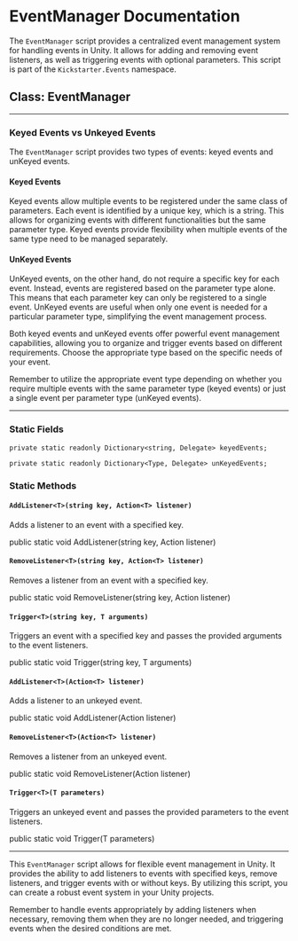# EventManager Documentation

The `EventManager` script provides a centralized event management system for handling events in Unity. It allows for adding and removing event listeners, as well as triggering events with optional parameters. This script is part of the `Kickstarter.Events` namespace.

## Class: EventManager

---

### Keyed Events vs Unkeyed Events

The `EventManager` script provides two types of events: keyed events and unKeyed events.

#### Keyed Events

Keyed events allow multiple events to be registered under the same class of parameters. Each event is identified by a unique key, which is a string. This allows for organizing events with different functionalities but the same parameter type. Keyed events provide flexibility when multiple events of the same type need to be managed separately.

#### UnKeyed Events

UnKeyed events, on the other hand, do not require a specific key for each event. Instead, events are registered based on the parameter type alone. This means that each parameter key can only be registered to a single event. UnKeyed events are useful when only one event is needed for a particular parameter type, simplifying the event management process.

Both keyed events and unKeyed events offer powerful event management capabilities, allowing you to organize and trigger events based on different requirements. Choose the appropriate type based on the specific needs of your event.

Remember to utilize the appropriate event type depending on whether you require multiple events with the same parameter type (keyed events) or just a single event per parameter type (unKeyed events).


---

### Static Fields

`private static readonly Dictionary<string, Delegate> keyedEvents;`

`private static readonly Dictionary<Type, Delegate> unKeyedEvents;`

### Static Methods

#### `AddListener<T>(string key, Action<T> listener)`

Adds a listener to an event with a specified key.

public static void AddListener<T>(string key, Action<T> listener)

#### `RemoveListener<T>(string key, Action<T> listener)`

Removes a listener from an event with a specified key.

public static void RemoveListener<T>(string key, Action<T> listener)

#### `Trigger<T>(string key, T arguments)`

Triggers an event with a specified key and passes the provided arguments to the event listeners.

public static void Trigger<T>(string key, T arguments)

#### `AddListener<T>(Action<T> listener)`

Adds a listener to an unkeyed event.

public static void AddListener<T>(Action<T> listener)

#### `RemoveListener<T>(Action<T> listener)`

Removes a listener from an unkeyed event.

public static void RemoveListener<T>(Action<T> listener)

#### `Trigger<T>(T parameters)`

Triggers an unkeyed event and passes the provided parameters to the event listeners.

public static void Trigger<T>(T parameters)

---

This `EventManager` script allows for flexible event management in Unity. It provides the ability to add listeners to events with specified keys, remove listeners, and trigger events with or without keys. By utilizing this script, you can create a robust event system in your Unity projects.

Remember to handle events appropriately by adding listeners when necessary, removing them when they are no longer needed, and triggering events when the desired conditions are met.
